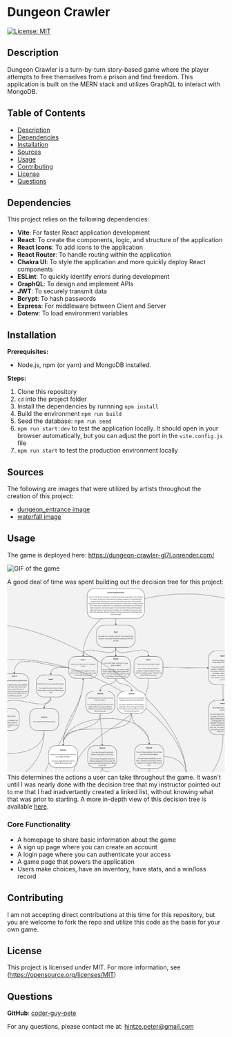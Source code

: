 # Dungeon Crawler

 [![License: MIT](https://img.shields.io/badge/License-MIT-blue.svg)](https://opensource.org/licenses/MIT)  

## Description

  Dungeon Crawler is a turn-by-turn story-based game where the player attempts to free themselves from a prison and find freedom. This application is built on the MERN stack and utilizes GraphQL to interact with MongoDB.
  
## Table of Contents

* [Description](#description)
* [Dependencies](#dependencies)
* [Installation](#installation)
* [Sources](#sources)
* [Usage](#usage)
* [Contributing](#contributing)
* [License](#license)
* [Questions](#questions)

## Dependencies

  This project relies on the following dependencies:

* **Vite**: For faster React application development
* **React**: To create the components, logic, and structure of the application
* **React Icons**: To add icons to the application
* **React Router**: To handle routing within the application
* **Chakra UI**: To style the application and more quickly deploy React components
* **ESLint**: To quickly identify errors during development
* **GraphQL**: To design and implement APIs
* **JWT**: To securely transmit data
* **Bcrypt**: To hash passwords
* **Express**: For middleware between Client and Server
* **Dotenv**: To load environment variables

## Installation

**Prerequisites:**

* Node.js, npm (or yarn) and MongoDB installed.

**Steps:**

1. Clone this repository
2. `cd` into the project folder
3. Install the dependencies by runnning `npm install`
4. Build the environment `npm run build`
5. Seed the database: `npm run seed`
6. `npm run start:dev` to test the application locally. It should open in your browser automatically, but you can adjust the port in the `vite.config.js` file
7. `npm run start` to test the production environment locally

## Sources

The following are images that were utilized by artists throughout the creation of this project:

* [dungeon_entrance image](<https://www.reddit.com/r/PixelArt/comments/b4f0z2/classic_dungeon_entrance/>)
* [waterfall image](<https://www.newgrounds.com/art/view/glhuun/pixel-waterfall>)

## Usage

The game is deployed here: <https://dungeon-crawler-gl7l.onrender.com/>

![GIF of the game](./client/public/docs/dungeon_crawler.gif)

A good deal of time was spent building out the decision tree for this project: ![decision tree](./client/public/docs/dungeon_crawler_decision_tree.jpg) This determines the actions a user can take throughout the game. It wasn't until I was nearly done with the decision tree that my instructor pointed out to me that I had inadvertantly created a linked list, without knowing what that was prior to starting. A more in-depth view of this decision tree is available [here](<https://miro.com/app/board/uXjVIPmG7Rs=/?share_link_id=182464117585>).

### Core Functionality

* A homepage to share basic information about the game
* A sign up page where you can create an account
* A login page where you can authenticate your access
* A game page that powers the application
* Users make choices, have an inventory, have stats, and a win/loss record

## Contributing

I am not accepting direct contributions at this time for this repository, but you are welcome to fork the repo and utilize this code as the basis for your own game.

## License

  This project is licensed under MIT. For more information, see (<https://opensource.org/licenses/MIT>)

## Questions

  **GitHub**: [coder-guy-pete](https://github.com/coder-guy-pete)

  For any questions, please contact me at: <hintze.peter@gmail.com>

